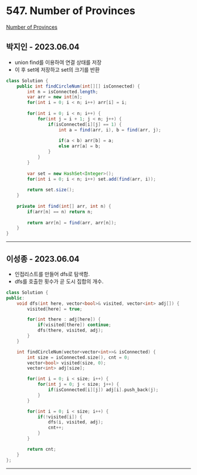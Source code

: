 # 547. Number of Provinces

[Number of Provinces](https://leetcode.com/problems/number-of-provinces/)

## 박지인 - 2023.06.04

- union find를 이용하여 연결 상태를 저장
- 이 후 set에 저장하고 set의 크기를 반환

```java
class Solution {
    public int findCircleNum(int[][] isConnected) {
        int n = isConnected.length;
        var arr = new int[n];
        for(int i = 0; i < n; i++) arr[i] = i;
        
        for(int i = 0; i < n; i++) {
            for(int j = i + 1; j < n; j++) {
                if(isConnected[i][j] == 1) {
                    int a = find(arr, i), b = find(arr, j);
                    
                    if(a < b) arr[b] = a;
                    else arr[a] = b;
                }
            }
        }
        
        var set = new HashSet<Integer>();
        for(int i = 0; i < n; i++) set.add(find(arr, i));
        
        return set.size();
    }
    
    private int find(int[] arr, int n) {
        if(arr[n] == n) return n;
        
        return arr[n] = find(arr, arr[n]);
    }
}
```

---

## 이성종 - 2023.06.04

- 인접리스트를 만들어 dfs로 탐색함.
- dfs를 호출한 횟수가 곧 도시 집합의 개수.

```cpp
class Solution {
public:
    void dfs(int here, vector<bool>& visited, vector<int> adj[]) {
        visited[here] = true;

        for(int there : adj[here]) {
            if(visited[there]) continue;
            dfs(there, visited, adj);
        }
    }

    int findCircleNum(vector<vector<int>>& isConnected) {
        int size = isConnected.size(), cnt = 0;
        vector<bool> visited(size, 0);
        vector<int> adj[size];

        for(int i = 0; i < size; i++) {
            for(int j = 0; j < size; j++) {
                if(isConnected[i][j]) adj[i].push_back(j);
            }
        }

        for(int i = 0; i < size; i++) {
            if(!visited[i]) {
                dfs(i, visited, adj);
                cnt++;
            }
        }

        return cnt;
    }
};
```

---
